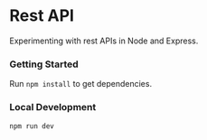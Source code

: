# Rest API
Experimenting with rest APIs in Node and Express.

### Getting Started
Run `npm install` to get dependencies.

### Local Development
```
npm run dev
```